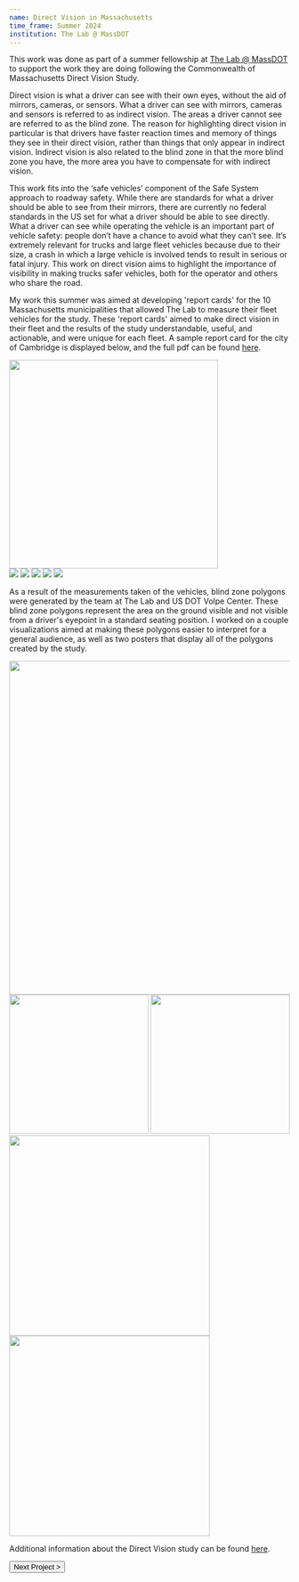 ```yaml
---
name: Direct Vision in Massachusetts
time_frame: Summer 2024
institution: The Lab @ MassDOT
---
```

This work was done as part of a summer fellowship at <a class="normalfont" target="_blank" href="https://www.mass.gov/the-lab-massdot">The Lab @ MassDOT</a> to support the work they are doing following the Commonwealth of Massachusetts Direct Vision Study.

Direct vision is what a driver can see with their own eyes, without the aid of mirrors, cameras, or sensors. What a driver can see with mirrors, cameras and sensors is referred to as indirect vision. The areas a driver cannot see are referred to as the blind zone. The reason for highlighting direct vision in particular is that drivers have faster reaction times and memory of things they see in their direct vision, rather than things that only appear in indirect vision. Indirect vision is also related to the blind zone in that the more blind zone you have, the more area you have to compensate for with indirect vision.  

This work fits into the ‘safe vehicles’ component of the Safe System approach to roadway safety. While there are standards for what a driver should be able to see from their mirrors, there are currently no federal standards in the US set for what a driver should be able to see directly. What a driver can see while operating the vehicle is an important part of vehicle safety: people don’t have a chance to avoid what they can’t see. It’s extremely relevant for trucks and large fleet vehicles because due to their size, a crash in which a large vehicle is involved tends to result in serious or fatal injury. This work on direct vision aims to highlight the importance of visibility in making trucks safer vehicles, both for the operator and others who share the road.

My work this summer was aimed at developing 'report cards' for the 10 Massachusetts municipalities that allowed The Lab to measure their fleet vehicles for the study. These 'report cards' aimed to make direct vision in their fleet and the results of the study understandable, useful, and actionable, and were unique for each fleet. A sample report card for the city of Cambridge is displayed below, and the full pdf can be found <a class="normalfont" target="_blank" href="/imgs/Cambridge Report Card.pdf">here</a>.

<div class="oohbaby">
  <img class="myImages center" id="myImg" width="375px" src="/imgs/CambridgeRC-01.png">
  <br>
  <img class="quint_p myImages" id="myImg" src="/imgs/CambridgeRC-02.png">
  <img class="quint_p myImages" id="myImg" src="/imgs/CambridgeRC-03.png">
  <img class="quint_p myImages" id="myImg" src="/imgs/CambridgeRC-04.png">
  <img class="quint_p myImages" id="myImg" src="/imgs/CambridgeRC-05.png">
  <img class="quint_p myImages" id="myImg" src="/imgs/CambridgeRC-06.png">
</div>

As a result of the measurements taken of the vehicles, blind zone polygons were generated by the team at The Lab and US DOT Volpe Center. These blind zone polygons represent the area on the ground visible and not visible from a driver's eyepoint in a standard seating position. I worked on a couple visualizations aimed at making these polygons easier to interpret for a general audience, as well as two posters that display all of the polygons created by the study.

<div class = "oohbaby center">
  <img class="myImages center" id="myImg" width="600px" src="/imgs/sample7.png">
  <br>
  <img class="double_p myImages" id="myImg" width="250px" src="/imgs/intersection overlay f150.png">
  <img class="double_p myImages" id="myImg" width="250px" src="/imgs/intersection overlay silverado.png">
</div>

<div class = "oohbaby center">
  <img class="double_p myImages" id="myImg" width="360px" src="/imgs/VehicleBlindZonesPoster_3x4-1.png">
  <img class="double_p myImages" id="myImg" width="360px" src="/imgs/VehicleFamiliesBlindZones-1.png">
</div>

Additional information about the Direct Vision study can be found <a class="normalfont" target="_blank" href="https://www.mass.gov/info-details/direct-vision-study">here</a>.

<button class="next" onclick="window.location.href = '/projects/1_bees.html';">Next Project > </button>
